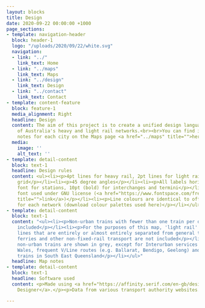 ```yaml
---
layout: blocks
title: Design
date: 2020-09-22 00:00:00 +1000
page_sections:
- template: navigation-header
  block: header-1
  logo: "/uploads/2020/09/22/white.svg"
  navigation:
  - link: "../"
    link_text: Home
  - link: "../maps"
    link_text: Maps
  - link: "../design"
    link_text: Design
  - link: "../contact"
    link_text: Contact
- template: content-feature
  block: feature-1
  media_alignment: Right
  headline: Design
  content: The aim of this project is to create a unified design language for all
    of Australia's heavy and light rail networks.<br><br>You can find individual design
    notes for each city on the Maps page <a href="../maps" title="">here</a>.
  media:
    image: ''
    alt_text: ''
- template: detail-content
  block: text-1
  headline: Design rules
  content: <ul><li><p>4pt lines for heavy rail, 2pt lines for light rail</p></li><li><p>6pt
    grid</p></li><li><p>45 degree angles</p></li><li><p>All labels horizontal</p></li><li><p>8pt
    font for stations, 10pt (bold) for interchanges and termini</p></li><li><p>Freesans
    font used under GNU license (<a href="https://www.fontspace.com/freesans-font-f13276"
    title="">link</a>)</p></li><li><p>Line colours are identical to official allocations
    for each network (download colour palettes used here)</p></li></ul>
- template: detail-content
  block: text-1
  content: "<ul><li><p>Non-urban trains with fewer than one train per day are not
    included</p></li><li><p>For the purposes of this map, 'light rail' only includes
    lines that are entirely or almost entirely separated from general traffic</p></li><li><p>Buses,
    ferries and other non-fixed-rail transport are not included</p></li><li><p>All
    non-urban trains are shown in grey, except for Interurban services in New South
    Wales, frequent V/Line routes (e.g. Ballarat, Bendigo, Geelong) and intercity
    trains in South East Queensland</p></li></ul>"
  headline: Map notes
- template: detail-content
  block: text-1
  headline: Software used
  content: <p>Made using <a href="https://affinity.serif.com/en-gb/designer/" title="">Affinity
    Designer</a>.</p><p>Data from various transport authority websites.</p>

---
```

